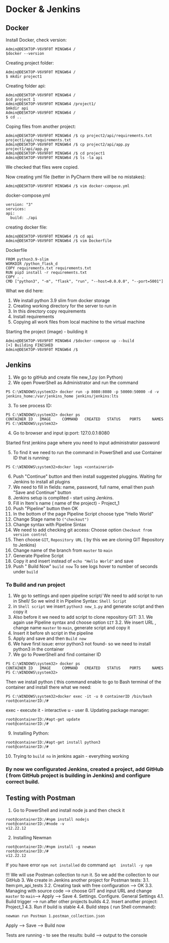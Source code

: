 # Docker & Jenkins 
## Docker
Install Docker, check version:
```
Admin@DESKTOP-V6V9F0T MINGW64 /
$docker --version
```
Creating project folder:
```
Admin@DESKTOP-V6V9F0T MINGW64 /
$ mkdir project1
```
Creating folder api:
```
Admin@DESKTOP-V6V9F0T MINGW64 /
$cd project 1
Admin@DESKTOP-V6V9F0T MINGW64 /project1/
$mkdir api
Admin@DESKTOP-V6V9F0T MINGW64 /
$ cd ..
```
Coping files from another project:
```
Admin@DESKTOP-V6V9F0T MINGW64 /$ cp project2/api/requirements.txt project1/api/requirements.txt
Admin@DESKTOP-V6V9F0T MINGW64 /$ cp project2/api/app.py project1/api/app.py
Admin@DESKTOP-V6V9F0T MINGW64 /$ cd project1
Admin@DESKTOP-V6V9F0T MINGW64 /$ ls -la api
```
We checked that files were copied.

Now creating yml file (better in PyCharm there will be no mistakes):
```
Admin@DESKTOP-V6V9F0T MINGW64 /$ vim docker-compose.yml
```
docker-compose.yml
```
version: "3"
services:
api:
  build: ./api
```
creating docker file:
```
Admin@DESKTOP-V6V9F0T MINGW64 /$ cd api
Admin@DESKTOP-V6V9F0T MINGW64 /$ vim Dockerfile
```
Dockerfile
```
FROM python3.9-slim
WORKDIR /python_flask_d
COPY requirements.txt requirements.txt
RUN pip3 install -r requirements.txt
COPY . .
CMD ["python3", "-m", "flask", "run", "--host=0.0.0.0", "--port=5001"]
```
What we did here:
1. We install python 3.9 slim from docker storage
2. Creating working directory for the server to run in
3. In this directory copy requirements
4. Install requirements
5. Copying all work files from local machine to the virtual machine

Starting the project (image) - building it
```
Admin@DESKTOP-V6V9F0T MINGW64 /$docker-compose up --build
[+] Building FINISHED
Admin@DESKTOP-V6V9F0T MINGW64 /$
```
## Jenkins
1. We go to gitHub and create file new_1.py (on Python)
2. We open PowerShell as Administrator and run the command
```
PS C:\WINDOWS\system32> docker run -p 8080:8080 -p 50000:50000 -d -v jenkins_home:/var/jenkins_home jenkins/jenkins:lts
```
3. To see process ID:
```
PS C:\WINDOWS\system32> docker ps
CONTAINER ID   IMAGE     COMMAND   CREATED   STATUS    PORTS     NAMES
PS C:\WINDOWS\system32>
```
4. Go to browser and input ip:port: 127.0.0.1:8080

Started first jenkins page where you need to input administrator password 

5. To find it we need to run the command in PowerShell and use Container ID that is running:
```
PS C:\WINDOWS\system32>docker logs <containerid>
```
6. Push "Continue" button and then install suggested pluggins.
Waiting for Jenkins to install all plugins
7. We need to fill in fields: name, password, full name, email then push "Save and Continue" button
8. Jenkins setup is complited - start using Jenkins.
9. Fill in Item's name ( name of the project) - Project_1
10. Push "Pipeline" button then OK
11. In the bottom of the page Pipeline Script choose  type "Hello World"
12. Change Stage name to `("checkout")`
13. Change syntax with Pipeline Sintax
14. We need to add checking git access: Choose option `Checkout from version control`
15. Then choose `GIT`, `Repository URL` ( by this we are cloning GIT Repository to Jenkins)
16. Change name of the branch from `master` to `main`
17. Generate Pipeline Script
18. Copy it and insert instead of `echo "Hello World"` and save
19. Push " Build Now"
`build now`
To see logs hover to number of seconds under `build`
### To Build and run project
1. We go to settings and open pipeline script/ We need to add script to run in Shell/ So we wind it in Pipeline Syntax: `Shell Script`
2. in `Shell script` we insert `python3 new_1.py` and generate script and then copy it
3. Also before it we need to add script to clone repository GIT:
   3.1. We again use Pipeline syntax and choose option `GIT`
   3.2. We insert URL , change name `master` to `main`, generate script and copy it
4. Insert it before sh script in the pipeline
5. Apply and save and then `Build now`
6. We have first issue: error python3 not found- so we need to install python3 in the container
7. We go to PowerShell and find container ID
```
PS C:\WINDOWS\system32> docker ps
CONTAINER ID   IMAGE     COMMAND   CREATED   STATUS    PORTS     NAMES
PS C:\WINDOWS\system32>
```
Then we install python ( this command enable to go to Bash terminal of the container and install there what we need:
```
PS C:\WINDOWS\system32>docker exec -it -u 0 containerID /bin/bash
root@containerID:/#
```
exec - execute
it - interactive
u - user
8. Updating package manager:
```
root@containerID:/#apt-get update
root@containerID:/#
```
9. Installing Python:
```
root@containerID:/#apt-get install python3
root@containerID:/#
```
10. Trying to `build no` in jenkins again - everything working
### By now we configurated Jenkins, created a project, add GitHub ( from GitHub project is building in Jenkins) and configure correct build.
## Testing with Postman
1. Go to PowerShell and install node js and then check it  
```
root@containerID:/#npm install nodejs
root@containerID:/#node -v
v12.22.12
```
2. Installing Newman
```
root@containerID:/#npm install -g newman
root@containerID:/#
v12.22.12
```
If you have error `npm not installed` do command `apt  install -y npm`

!!! We will use Postman collection to run it. So we add the collection to our GitHub
3. We create in Jenkins another project for Postman tests:
3.1. Item:pm_api_tests 
3.2. Creating task with free configuration --> OK
3.3. Managing with source code --> choose GIT and input URL and change `master` to `main`--> Apply --> Save
4. Settings. Configure. General Settings
4.1. Build trigger --> run after other projects builds
4.2. Insert another project: Project_1
4.3. Run if build is stable
4.4. Build steps ( run Shell command):
```
newman run Postman 1.postman_collection.json
```
Apply --> Save --> Build now

Tests are running - to see the results: build --> output to the console




